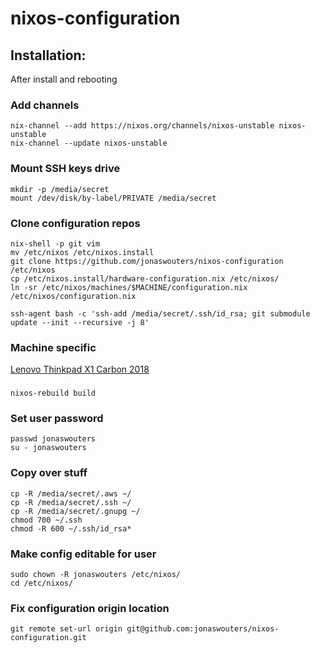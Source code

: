 # nixos-configuration

## Installation:

After install and rebooting

### Add channels

```
nix-channel --add https://nixos.org/channels/nixos-unstable nixos-unstable
nix-channel --update nixos-unstable
```

### Mount SSH keys drive

```
mkdir -p /media/secret
mount /dev/disk/by-label/PRIVATE /media/secret
```

### Clone configuration repos

```
nix-shell -p git vim
mv /etc/nixos /etc/nixos.install
git clone https://github.com/jonaswouters/nixos-configuration /etc/nixos
cp /etc/nixos.install/hardware-configuration.nix /etc/nixos/
ln -sr /etc/nixos/machines/$MACHINE/configuration.nix /etc/nixos/configuration.nix

ssh-agent bash -c 'ssh-add /media/secret/.ssh/id_rsa; git submodule update --init --recursive -j 8'

```

### Machine specific

[Lenovo Thinkpad X1 Carbon 2018](machines/jwx1carbon/README.md)

###

```
nixos-rebuild build
```

### Set user password

```
passwd jonaswouters
su - jonaswouters
```

### Copy over stuff

```
cp -R /media/secret/.aws ~/
cp -R /media/secret/.ssh ~/
cp -R /media/secret/.gnupg ~/
chmod 700 ~/.ssh
chmod -R 600 ~/.ssh/id_rsa*
```

### Make config editable for user

```
sudo chown -R jonaswouters /etc/nixos/
cd /etc/nixos/
```

### Fix configuration origin location

```
git remote set-url origin git@github.com:jonaswouters/nixos-configuration.git
```
